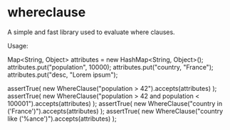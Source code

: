 # whereclause
A simple and fast library used to evaluate where clauses.

Usage:

Map<String, Object> attributes = new HashMap<String, Object>();
attributes.put("population", 10000);
attributes.put("country, "France");
attributes.put("desc, "Lorem ipsum");

assertTrue( new WhereClause("population > 42").accepts(attributes) );
assertTrue( new WhereClause("population > 42 and population < 100001").accepts(attributes) );
assertTrue( new WhereClause("country in ('France')").accepts(attributes) );
assertTrue( new WhereClause("country like ('%ance')").accepts(attributes) );
